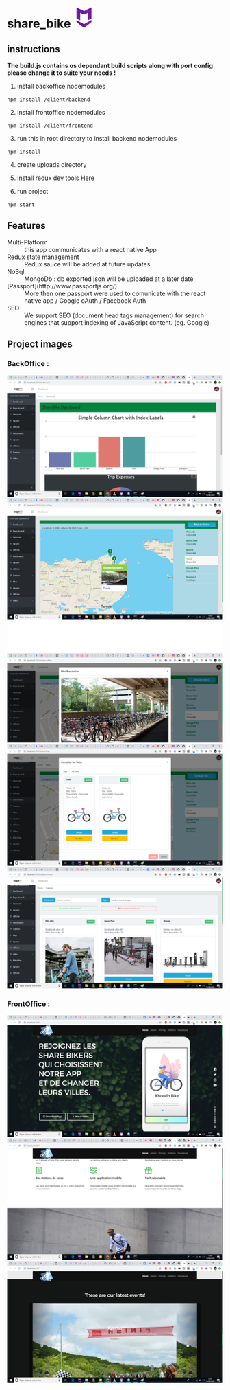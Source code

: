 # share_bike  ![alt text](https://github.com/adam-p/markdown-here/raw/master/src/common/images/icon48.png "Logo Title Text 1")
## instructions 

**The build.js contains os dependant build scripts along with port config please change it to suite your needs !**

1. install backoffice nodemodules 
```shell
npm install /client/backend 
```

2. install frontoffice nodemodules 
```shell
npm install /client/frontend
```

3. run this in root directory to install backend nodemodules

```shell
npm install
```

4. create uploads directory

5. install redux dev tools [Here](https://chrome.google.com/webstore/detail/redux-devtools/lmhkpmbekcpmknklioeibfkpmmfibljd?hl=en)

6. run project 
```shell
npm start
```


## Features
<dl>
  
  <dt>Multi-Platform</dt>
  <dd>this app communicates with a react native App</dd>
   
  <dt> Redux state management</dt>
  <dd> Redux sauce will be added at future updates </dd>

  <dt>NoSql</dt>
  <dd>MongoDb : db exported json will be uploaded at a later date </dd>

   <dt>[Passport](http://www.passportjs.org/) </dt>
   <dd>More then one passport were used to comunicate with the react native app / Google oAuth / Facebook Auth </dd> 
    
  <dt>SEO</dt>
  <dd>We support SEO (document head tags management) for search engines that support indexing of JavaScript content. (eg. Google)</dd>
</dl>

## Project images
### BackOffice :
![BackOffice1](/readmeimages/back1.png)
![BackOffice2](/readmeimages/back4.png)
![BackOffice3](/readmeimages/back5.png)
![BackOffice4](/readmeimages/back7.png)
![BackOffice5](/readmeimages/back8.png)
### FrontOffice :
![FrontOffice1](/readmeimages/front1.png)
![FrontOffice2](/readmeimages/front2.png)
![FrontOffice3](/readmeimages/front3.png)

